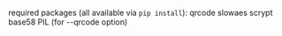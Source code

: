 required packages (all available via `pip install`):
qrcode
slowaes
scrypt
base58
PIL (for --qrcode option)